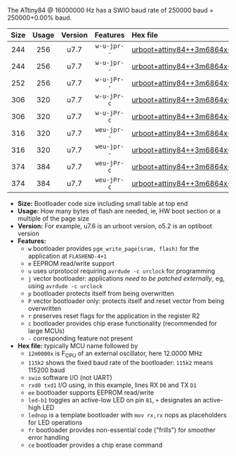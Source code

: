 The ATtiny84 @ 16000000 Hz has a SWIO baud rate of 250000 baud = 250000+0.00% baud.

|Size|Usage|Version|Features|Hex file|
|:-:|:-:|:-:|:-:|:--|
|244|256|u7.7|`w-u-jpr--`|[urboot+attiny84++3m6864x+++57k6_swio_rxa3_txa2_led+a4.hex](https://raw.githubusercontent.com/stefanrueger/urboot.hex/main/mcus/attiny84/external_oscillator/fcpu++3m6864_Hz/br+++57k6_bps/urboot+attiny84++3m6864x+++57k6_swio_rxa3_txa2_led+a4.hex)|
|244|256|u7.7|`w-u-jpr--`|[urboot+attiny84++3m6864x+++57k6_swio_rxa3_txa2_lednop.hex](https://raw.githubusercontent.com/stefanrueger/urboot.hex/main/mcus/attiny84/external_oscillator/fcpu++3m6864_Hz/br+++57k6_bps/urboot+attiny84++3m6864x+++57k6_swio_rxa3_txa2_lednop.hex)|
|252|256|u7.7|`w-u-jPr--`|[urboot+attiny84++3m6864x+++57k6_swio_rxa3_txa2.hex](https://raw.githubusercontent.com/stefanrueger/urboot.hex/main/mcus/attiny84/external_oscillator/fcpu++3m6864_Hz/br+++57k6_bps/urboot+attiny84++3m6864x+++57k6_swio_rxa3_txa2.hex)|
|306|320|u7.7|`w-u-jPr-c`|[urboot+attiny84++3m6864x+++57k6_swio_rxa3_txa2_led+a4_fr_ce.hex](https://raw.githubusercontent.com/stefanrueger/urboot.hex/main/mcus/attiny84/external_oscillator/fcpu++3m6864_Hz/br+++57k6_bps/urboot+attiny84++3m6864x+++57k6_swio_rxa3_txa2_led+a4_fr_ce.hex)|
|306|320|u7.7|`w-u-jPr-c`|[urboot+attiny84++3m6864x+++57k6_swio_rxa3_txa2_lednop_fr_ce.hex](https://raw.githubusercontent.com/stefanrueger/urboot.hex/main/mcus/attiny84/external_oscillator/fcpu++3m6864_Hz/br+++57k6_bps/urboot+attiny84++3m6864x+++57k6_swio_rxa3_txa2_lednop_fr_ce.hex)|
|316|320|u7.7|`weu-jpr--`|[urboot+attiny84++3m6864x+++57k6_swio_rxa3_txa2_ee_led+a4.hex](https://raw.githubusercontent.com/stefanrueger/urboot.hex/main/mcus/attiny84/external_oscillator/fcpu++3m6864_Hz/br+++57k6_bps/urboot+attiny84++3m6864x+++57k6_swio_rxa3_txa2_ee_led+a4.hex)|
|316|320|u7.7|`weu-jpr--`|[urboot+attiny84++3m6864x+++57k6_swio_rxa3_txa2_ee_lednop.hex](https://raw.githubusercontent.com/stefanrueger/urboot.hex/main/mcus/attiny84/external_oscillator/fcpu++3m6864_Hz/br+++57k6_bps/urboot+attiny84++3m6864x+++57k6_swio_rxa3_txa2_ee_lednop.hex)|
|374|384|u7.7|`weu-jPr-c`|[urboot+attiny84++3m6864x+++57k6_swio_rxa3_txa2_ee_led+a4_fr_ce.hex](https://raw.githubusercontent.com/stefanrueger/urboot.hex/main/mcus/attiny84/external_oscillator/fcpu++3m6864_Hz/br+++57k6_bps/urboot+attiny84++3m6864x+++57k6_swio_rxa3_txa2_ee_led+a4_fr_ce.hex)|
|374|384|u7.7|`weu-jPr-c`|[urboot+attiny84++3m6864x+++57k6_swio_rxa3_txa2_ee_lednop_fr_ce.hex](https://raw.githubusercontent.com/stefanrueger/urboot.hex/main/mcus/attiny84/external_oscillator/fcpu++3m6864_Hz/br+++57k6_bps/urboot+attiny84++3m6864x+++57k6_swio_rxa3_txa2_ee_lednop_fr_ce.hex)|

- **Size:** Bootloader code size including small table at top end
- **Usage:** How many bytes of flash are needed, ie, HW boot section or a multiple of the page size
- **Version:** For example, u7.6 is an urboot version, o5.2 is an optiboot version
- **Features:**
  + `w` bootloader provides `pgm_write_page(sram, flash)` for the application at `FLASHEND-4+1`
  + `e` EEPROM read/write support
  + `u` uses urprotocol requiring `avrdude -c urclock` for programming
  + `j` vector bootloader: applications *need to be patched externally*, eg, using `avrdude -c urclock`
  + `p` bootloader protects itself from being overwritten
  + `P` vector bootloader only: protects itself and reset vector from being overwritten
  + `r` preserves reset flags for the application in the register R2
  + `c` bootloader provides chip erase functionality (recommended for large MCUs)
  + `-` corresponding feature not present
- **Hex file:** typically MCU name followed by
  + `12m0000x` is F<sub>CPU</sub> of an external oscillator, here 12.0000 MHz
  + `115k2` shows the fixed baud rate of the bootloader: `115k2` means 115200 baud
  + `swio` software I/O (not UART)
  + `rxd0 txd1` I/O using, in this example, lines RX `D0` and TX `D1`
  + `ee` bootloader supports EEPROM read/write
  + `led-b1` toggles an active-low LED on pin `B1`, `+` designates an active-high LED
  + `lednop` is a template bootloader with `mov rx,rx` nops as placeholders for LED operations
  + `fr` bootloader provides non-essential code ("frills") for smoother error handling
  + `ce` bootloader provides a chip erase command
